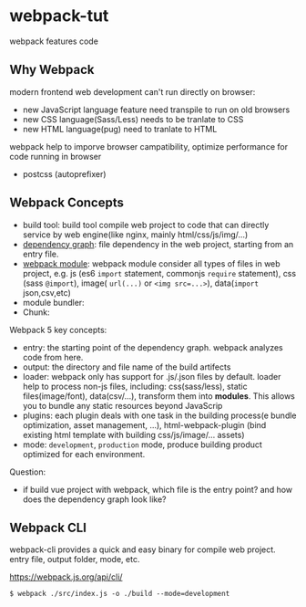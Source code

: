 # webpack-tut
webpack features code

## Why Webpack

modern frontend web development can't run directly on browser:

- new JavaScript language feature need transpile to run on old browsers
- new CSS language(Sass/Less) needs to be tranlate to CSS
- new HTML language(pug) need to tranlate to HTML

webpack help to imporve browser campatibility, optimize performance for code running in browser
- postcss (autoprefixer)

## Webpack Concepts

- build tool: build tool compile web project to code that can directly service by web engine(like nginx, mainly html/css/js/img/...)
- [dependency graph](https://webpack.js.org/concepts/dependency-graph/): file dependency in the web project, starting from an entry file. 
- [webpack module](https://webpack.js.org/concepts/modules/): webpack module consider all types of files in web project, e.g. js (es6 `import` statement, commonjs `require` statement), css (sass `@import`), image( `url(...)` or `<img src=...>`), data(`import` json,csv,etc)
- module bundler: 
- Chunk:


Webpack 5 key concepts:

- entry: the starting point of the dependency graph. webpack analyzes code from here.
- output: the directory and file name of the build artifects
- loader: webpack only has support for .js/.json files by default. loader help to process non-js files, including: css(sass/less), static files(image/font), data(csv/...), transform them into **modules**. This allows you to bundle any static resources beyond JavaScrip
- plugins: each plugin deals with one task in the building process(e bundle optimization, asset management, ...), html-webpack-plugin (bind existing html template with building css/js/image/... assets)
- mode: `development`, `production` mode, produce building product optimized for each environment.

Question:

- if build vue project with webpack, which file is the entry point? and how does the dependency graph look like?


## Webpack CLI

webpack-cli provides a quick and easy binary for compile web project. 
entry file, output folder, mode, etc.

https://webpack.js.org/api/cli/

```
$ webpack ./src/index.js -o ./build --mode=development
```
